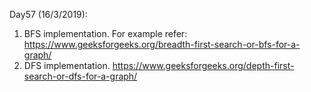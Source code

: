 Day57 (16/3/2019): 

1. BFS implementation. For example refer: https://www.geeksforgeeks.org/breadth-first-search-or-bfs-for-a-graph/ 
2. DFS implementation. https://www.geeksforgeeks.org/depth-first-search-or-dfs-for-a-graph/ 
